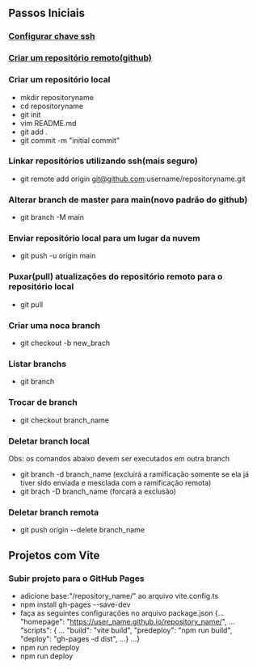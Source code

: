 ## Passos Iniciais
### [Configurar chave ssh](https://docs.github.com/en/authentication/connecting-to-github-with-ssh/generating-a-new-ssh-key-and-adding-it-to-the-ssh-agent#generating-a-new-ssh-key-for-a-hardware-security-key)
### [Criar um repositório remoto(github)](https://docs.github.com/pt/get-started/quickstart/create-a-repo)
### Criar um repositório local
- mkdir repositoryname
- cd repositoryname
- git init
- vim README.md
- git add .
- git commit -m "initial commit"
### Linkar repositórios utilizando ssh(mais seguro)
- git remote add origin git@github.com:username/repositoryname.git
### Alterar branch de master para main(novo padrão do github)
- git branch -M main
### Enviar repositório local para um lugar da nuvem
- git push -u origin main
### Puxar(pull) atualizações do repositório remoto para o repositório local
- git pull
### Criar uma noca branch
- git checkout -b new_brach
### Listar branchs
- git branch
### Trocar de branch
- git checkout branch_name
### Deletar branch local
Obs: os comandos abaixo devem ser executados em outra branch
- git branch -d branch_name (excluirá a ramificação somente se ela já tiver sido enviada e mesclada com a ramificação remota)
- git brach -D branch_name (forcará a exclusão)
### Deletar branch remota
- git push origin --delete branch_name

## Projetos com Vite
### Subir projeto para o GitHub Pages
- adicione base:"/repository_name/" ao arquivo vite.config.ts
- npm install gh-pages --save-dev
- faça as seguintes configurações no arquivo package.json {... "homepage": "https://user_name.github.io/repository_name/", ... "scripts": {
... "build": "vite build", "predeploy": "npm run build", "deploy": "gh-pages -d dist", ...} ...}
- npm run redeploy
- npm run deploy
